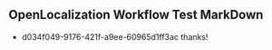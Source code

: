 ## OpenLocalization Workflow Test MarkDown
* d034f049-9176-421f-a9ee-60965d1ff3ac thanks!

<!--HONumber=Sep16_HO1-->


